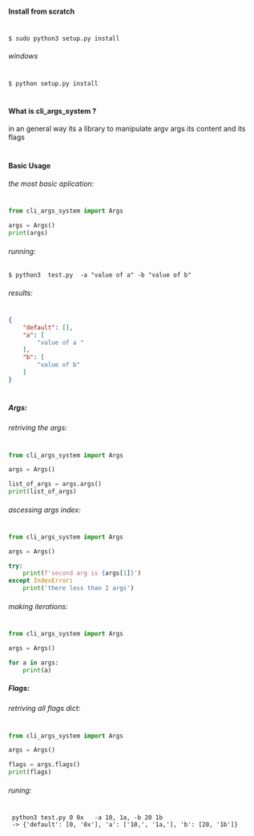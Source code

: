 
#### Install from scratch

# 
~~~ shel 
$ sudo python3 setup.py install
~~~
###### windows
# 
~~~ shel 
$ python setup.py install
~~~
#
#


#### What is cli_args_system ?
in an general way its a library to manipulate argv args its content and its flags 
#
#


#### Basic Usage 
###### the most basic aplication:
#
~~~~ python
from cli_args_system import Args

args = Args()
print(args)
~~~~
###### running:
~~~~ shel 
$ python3  test.py  -a "value of a" -b "value of b"
~~~~
###### results:
#
~~~ json
{
    "default": [],
    "a": [
        "value of a "
    ],
    "b": [
        "value of b"
    ]
}
~~~
#
#

##### Args:
###### retriving the args: 
#
~~~~python
from cli_args_system import Args

args = Args()

list_of_args = args.args()
print(list_of_args)
~~~~

###### ascessing args index:
#
~~~~python
from cli_args_system import Args

args = Args()

try:
    print(f'second arg is {args[1]}')
except IndexError:
    print('there less than 2 args')


~~~~
###### making iterations:
#
~~~~python
from cli_args_system import Args

args = Args()

for a in args:
    print(a)
~~~~


##### Flags:

###### retriving all flags dict:
#
~~~ python
from cli_args_system import Args

args = Args()

flags = args.flags()
print(flags)
~~~
###### runing:
#
~~~ shell
 python3 test.py 0 0x   -a 10, 1a, -b 20 1b 
 -> {'default': [0, '0x'], 'a': ['10,', '1a,'], 'b': [20, '1b']}
~~~

